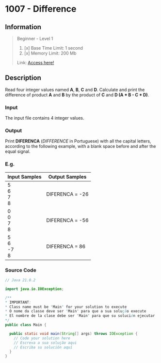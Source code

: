 # 1007 - Difference

## Information
> Beginner - Level 1
> 
> 1. [x]  Base Time Limit: 1 second
> 2. [x]  Memory Limit: 200 Mb
> 
> Link: [Access here!](https://judge.beecrowd.com/en/problems/view/1007)

## Description
Read four integer values named **A**, **B**, **C** and **D**. Calculate and print the difference of product **A** and **B** by the product of **C** and **D (A * B - C * D)**.

### Input
The input file contains 4 integer values.

### Output
Print **DIFERENCA** (_DIFFERENCE_ in Portuguese) with all the capital letters, according to the following example, with a blank space before and after the equal signal.

### E.g.
| Input Samples              | Output Samples  |
|----------------------------|-----------------|
| 5 <br/> 6 <br/>  7 <br/> 8 | DIFERENCA = -26 |
| 0 <br/> 0 <br/>  7 <br/> 8 | DIFERENCA = -56 |
| 5 <br/> 6 <br/> -7 <br/> 8 | DIFERENCA =  86 |

### Source Code
```java
// Java 21.0.2

import java.io.IOException;

/**
* IMPORTANT:
* Class name must be "Main" for your solution to execute
* O nome da classe deve ser "Main" para que a sua solução execute
* El nombre de la clase debe ser "Main" para que su solución ejecutar
*/
public class Main {

  public static void main(String[] args) throws IOException {
    // Code your solution here
    // Escreva a sua solução aqui
    // Escriba su solución aquí
  }
}
```
